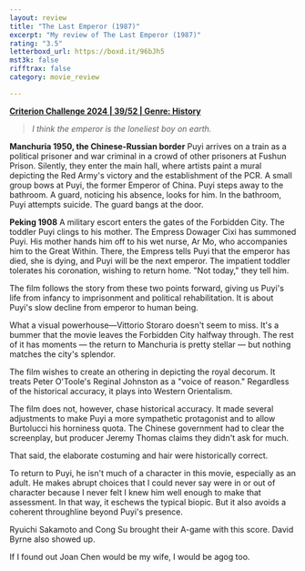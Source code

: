 ```yaml
---
layout: review
title: "The Last Emperor (1987)"
excerpt: "My review of The Last Emperor (1987)"
rating: "3.5"
letterboxd_url: https://boxd.it/96bJh5
mst3k: false
rifftrax: false
category: movie_review

---
```


<b><a href="https://boxd.it/qWjuA/detail">Criterion Challenge 2024 | 39/52 | Genre: History</a></b>

<blockquote><i>I think the emperor is the loneliest boy on earth.</i></blockquote>

<b>Manchuria 1950, the Chinese-Russian border</b>
Puyi arrives on a train as a political prisoner and war criminal in a crowd of other prisoners at Fushun Prison. Silently, they enter the main hall, where artists paint a mural depicting the Red Army's victory and the establishment of the PCR. A small group bows at Puyi, the former Emperor of China. Puyi steps away to the bathroom. A guard, noticing his absence, looks for him. In the bathroom, Puyi attempts suicide. The guard bangs at the door.

<b>Peking 1908</b>
A military escort enters the gates of the Forbidden City. The toddler Puyi clings to his mother. The Empress Dowager Cixi has summoned Puyi. His mother hands him off to his wet nurse, Ar Mo, who accompanies him to the Great Within. There, the Empress tells Puyi that the emperor has died, she is dying, and Puyi will be the next emperor. The impatient toddler tolerates his coronation, wishing to return home. "Not today," they tell him. 

The film follows the story from these two points forward, giving us Puyi's life from infancy to imprisonment and political rehabilitation. It is about Puyi's slow decline from emperor to human being.

What a visual powerhouse—Vittorio Storaro doesn't seem to miss. It's a bummer that the movie leaves the Forbidden City halfway through. The rest of it has moments — the return to Manchuria is pretty stellar — but nothing matches the city's splendor.

The film wishes to create an othering in depicting the royal decorum. It treats Peter O'Toole's Reginal Johnston as a "voice of reason." Regardless of the historical accuracy, it plays into Western Orientalism.

The film does not, however, chase historical accuracy. It made several adjustments to make Puyi a more sympathetic protagonist and to allow Burtolucci his horniness quota. The Chinese government had to clear the screenplay, but producer Jeremy Thomas claims they didn't ask for much.

That said, the elaborate costuming and hair were historically correct.

To return to Puyi, he isn't much of a character in this movie, especially as an adult. He makes abrupt choices that I could never say were in or out of character because I never felt I knew him well enough to make that assessment. In that way, it eschews the typical biopic. But it also avoids a coherent throughline beyond Puyi's presence.

Ryuichi Sakamoto and Cong Su brought their A-game with this score. David Byrne also showed up.

If I found out Joan Chen would be my wife, I would be agog too.